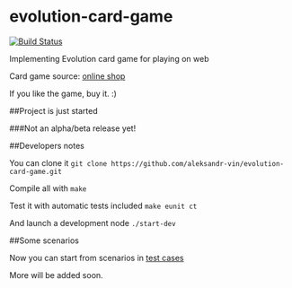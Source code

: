 evolution-card-game
===================

[![Build Status](https://secure.travis-ci.org/aleksandr-vin/evolution-card-game.png)](http://travis-ci.org/aleksandr-vin/evolution-card-game)


Implementing Evolution card game for playing on web

Card game source: [online shop](http://igroved.ru/games/evolution-series/evolution/?code=evolution&categoryCode=evolution-series "Igroved")

If you like the game, buy it. :)


##Project is just started

###Not an alpha/beta release yet!


##Developers notes

You can clone it `git clone https://github.com/aleksandr-vin/evolution-card-game.git`

Compile all with `make`

Test it with automatic tests included `make eunit ct`

And launch a development node `./start-dev`


##Some scenarios

Now you can start from scenarios in [test cases](https://github.com/aleksandr-vin/evolution-card-game/blob/master/apps/evocg/test/evocg_creature_SUITE.erl#L130 "sample_scenario_case")

More will be added soon.
